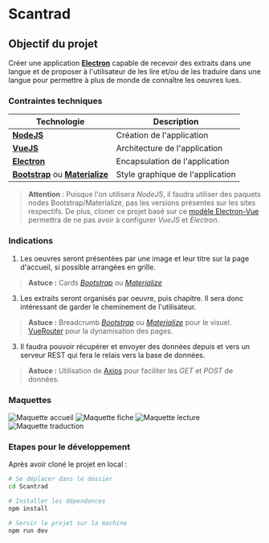
# Scantrad

## Objectif du projet

Créer une application [**Electron**](https://electronjs.org/) capable de recevoir des extraits dans une langue et de proposer à l'utilisateur de les lire et/ou de les traduire dans une langue pour permettre à plus de monde de connaître les oeuvres lues.

### Contraintes techniques
|Technologie | Description |
|-|-|
| [**NodeJS**](https://nodejs.org/en/) | Création de l'application |
|[**VueJS**](https://vuejs.org/) | Architecture de l'application |
|[**Electron**](https://electronjs.org/) | Encapsulation de l'application |
|[**Bootstrap**](https://getbootstrap.com/) ou [**Materialize**](https://materializecss.com/) | Style graphique de l'application|

 >**Attention** : Puisque l'on utilisera *NodeJS*, il faudra utiliser des paquets nodes Bootstrap/Materialize, pas les versions présentes sur les sites respectifs.
 >De plus, cloner ce projet basé sur ce [modèle Electron-Vue](https://github.com/SimulatedGREG/electron-vue) permettra de ne pas avoir à configurer *VueJS* et *Electron*.

### Indications

 1. Les oeuvres seront présentées par une image et leur titre sur la page d'accueil, si possible arrangées en grille.
 > **Astuce :** Cards [*Bootstrap*](https://getbootstrap.com/docs/4.0/components/card/) ou [*Materialize*](https://materializecss.com/cards.html)

 3. Les extraits seront organisés par oeuvre, puis chapitre.
Il sera donc intéressant de garder le cheminement de l'utilisateur.
> **Astuce :** Breadcrumb [*Bootstrap*](https://getbootstrap.com/docs/4.1/components/breadcrumb/) ou [*Materialize*](https://materializecss.com/breadcrumbs.html) pour le visuel.  
>[VueRouter](https://router.vuejs.org/) pour la dynamisation des pages.

 3.  Il faudra pouvoir récupérer et envoyer des données depuis et vers un serveur REST qui fera le relais vers la base de données.
 > **Astuce :** Utilisation de [Axios](https://github.com/axios/axios) pour faciliter les *GET* et *POST* de données.

### Maquettes
![Maquette accueil](https://github.com/Shadovokun/Scantrad/blob/master/MaquetteAccueil.PNG)
![Maquette fiche](https://github.com/Shadovokun/Scantrad/blob/master/MaquetteFiche.PNG)
![Maquette lecture](https://github.com/Shadovokun/Scantrad/blob/master/Maquette1.PNG)
![Maquette traduction](https://github.com/Shadovokun/Scantrad/blob/master/Maquette2.PNG)
### Etapes pour le développement
Après avoir cloné le projet en local :
``` bash
# Se déplacer dans le dossier
cd Scantrad

# Installer les dépendances
npm install

# Servir le projet sur la machine
npm run dev
```
